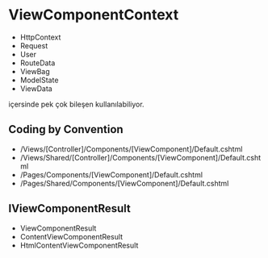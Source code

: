 # ViewComponentContext
- HttpContext
- Request
- User
- RouteData
- ViewBag
- ModelState
- ViewData

içersinde pek çok bileşen kullanılabiliyor. 


## Coding by Convention   

- /Views/[Controller]/Components/[ViewComponent]/Default.cshtml
- /Views/Shared/[Controller]/Components/[ViewComponent]/Default.cshtml
- /Pages/Components/[ViewComponent]/Default.cshtml
- /Pages/Shared/Components/[ViewComponent]/Default.cshtml


## IViewComponentResult 

- ViewComponentResult
- ContentViewComponentResult
- HtmlContentViewComponentResult

